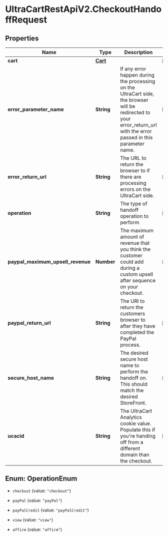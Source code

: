 # UltraCartRestApiV2.CheckoutHandoffRequest

## Properties
Name | Type | Description | Notes
------------ | ------------- | ------------- | -------------
**cart** | [**Cart**](Cart.md) |  | [optional] 
**error_parameter_name** | **String** | If any error happen during the processing on the UltraCart side, the browser will be redirected to your error_return_url with the error passed in this parameter name. | [optional] 
**error_return_url** | **String** | The URL to return the browser to if there are processing errors on the UltraCart side. | [optional] 
**operation** | **String** | The type of handoff operation to perform | [optional] 
**paypal_maximum_upsell_revenue** | **Number** | The maximum amount of revenue that you think the customer could add during a custom upsell after sequence on your checkout. | [optional] 
**paypal_return_url** | **String** | The URl to return the customers browser to after they have completed the PayPal process. | [optional] 
**secure_host_name** | **String** | The desired secure host name to perform the handoff on.  This should match the desired StoreFront. | [optional] 
**ucacid** | **String** | The UltraCart Analytics cookie value.  Populate this if you&#39;re handing off from a different domain than the checkout. | [optional] 


<a name="OperationEnum"></a>
## Enum: OperationEnum


* `checkout` (value: `"checkout"`)

* `payPal` (value: `"payPal"`)

* `payPalCredit` (value: `"payPalCredit"`)

* `view` (value: `"view"`)

* `affirm` (value: `"affirm"`)




